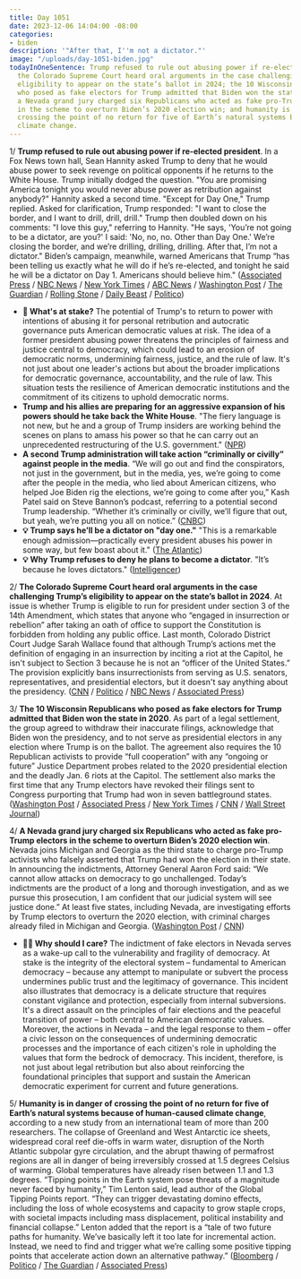 ```yaml
---
title: Day 1051
date: 2023-12-06 14:04:00 -08:00
categories:
- biden
description: '"After that, I''m not a dictator."'
image: "/uploads/day-1051-biden.jpg"
todayInOneSentence: Trump refused to rule out abusing power if re-elected president;
  the Colorado Supreme Court heard oral arguments in the case challenging Trump’s
  eligibility to appear on the state’s ballot in 2024; the 10 Wisconsin Republicans
  who posed as fake electors for Trump admitted that Biden won the state in 2020;
  a Nevada grand jury charged six Republicans who acted as fake pro-Trump electors
  in the scheme to overturn Biden’s 2020 election win; and humanity is in danger of
  crossing the point of no return for five of Earth’s natural systems because of human-caused
  climate change.
---
```


1/ **Trump refused to rule out abusing power if re-elected president**. In a Fox News town hall, Sean Hannity asked Trump to deny that he would abuse power to seek revenge on political opponents if he returns to the White House. Trump initially dodged the question. "You are promising America tonight you would never abuse power as retribution against anybody?" Hannity asked a second time. "Except for Day One," Trump replied. Asked for clarification, Trump responded: "I want to close the border, and I want to drill, drill, drill." Trump then doubled down on his comments: "I love this guy," referring to Hannity. "He says, 'You’re not going to be a dictator, are you?' I said: 'No, no, no. Other than Day One.' We’re closing the border, and we’re drilling, drilling, drilling. After that, I’m not a dictator." Biden’s campaign, meanwhile, warned Americans that Trump “has been telling us exactly what he will do if he’s re-elected, and tonight he said he will be a dictator on Day 1. Americans should believe him." ([Associated Press](https://apnews.com/article/trump-hannity-iowa-town-hall-d9cad413851b60f6c0abd2a564d86338) / [NBC News](https://www.nbcnews.com/politics/donald-trump/trump-says-wont-dictator-elected-day-one-rcna128267) / [New York Times](https://www.nytimes.com/2023/12/05/us/politics/trump-fox-news-abuse-power.html) / [ABC News](https://abcnews.go.com/Politics/trump-raises-new-alarms-dictator-except-day/story?id=105416124) / [Washington Post](https://www.washingtonpost.com/politics/2023/12/06/trump-dictator-day-one-hannity/) / [The Guardian](https://www.theguardian.com/us-news/2023/dec/06/donald-trump-sean-hannity-dictator-day-one-response-iowa-town-hall) / [Rolling Stone](https://www.rollingstone.com/politics/politics-news/donald-trump-hannity-iowa-town-hall-1234917385/) / [Daily Beast](https://www.thedailybeast.com/trump-refuses-to-tell-sean-hannity-that-he-will-not-abuse-power-if-re-elected) / [Politico](https://www.politico.com/news/2023/12/06/trump-dictator-remark-2024-campaign-00130392))

* **🔎 What's at stake?** The potential of Trump's to return to power with intentions of abusing it for personal retribution and autocratic governance puts American democratic values at risk. The idea of a former president abusing power threatens the principles of fairness and justice central to democracy, which could lead to an erosion of democratic norms, undermining fairness, justice, and the rule of law. It's not just about one leader's actions but about the broader implications for democratic governance, accountability, and the rule of law. This situation tests the resilience of American democratic institutions and the commitment of its citizens to uphold democratic norms.
* **Trump and his allies are preparing for an aggressive expansion of his powers should he take back the White House**. "The fiery language is not new, but he and a group of Trump insiders are working behind the scenes on plans to amass his power so that he can carry out an unprecedented restructuring of the U.S. government." ([NPR](https://www.npr.org/2023/12/06/1217562544/trump-and-insiders-craft-plans-for-unprecedented-power))
* **A second Trump administration will take action “criminally or civilly” against people in the media**. “We will go out and find the conspirators, not just in the government, but in the media, yes, we’re going to come after the people in the media, who lied about American citizens, who helped Joe Biden rig the elections, we’re going to come after you,” Kash Patel said on Steve Bannon’s podcast, referring to a potential second Trump leadership. “Whether it’s criminally or civilly, we’ll figure that out, but yeah, we’re putting you all on notice.” ([CNBC](https://www.cnbc.com/2023/12/06/new-trump-administration-will-come-after-the-media-ally-warns.html))
* **💡 Trump says he’ll be a dictator on "day one."** "This is a remarkable enough admission—practically every president abuses his power in some way, but few boast about it." ([The Atlantic](https://www.theatlantic.com/ideas/archive/2023/12/trump-says-hell-be-a-dictator-on-day-one/676247/))
* **💡 Why Trump refuses to deny he plans to become a dictator**. "It’s because he loves dictators." ([Intelligencer](https://nymag.com/intelligencer/2023/12/why-trump-refuses-to-deny-he-plans-to-become-a-dictator.html))


2/ **The Colorado Supreme Court heard oral arguments in the case challenging Trump’s eligibility to appear on the state’s ballot in 2024**. At issue is whether Trump is eligible to run for president under section 3 of the 14th Amendment, which states that anyone who “engaged in insurrection or rebellion” after taking an oath of office to support the Constitution is forbidden from holding any public office. Last month, Colorado District Court Judge Sarah Wallace found that although Trump’s actions met the definition of engaging in an insurrection by inciting a riot at the Capitol, he isn't subject to Section 3 because he is not an “officer of the United States.” The provision explicitly bans insurrectionists from serving as U.S. senators, representatives, and presidential electors, but it doesn't say anything about the presidency. ([CNN](https://www.cnn.com/politics/live-news/colorado-trump-14th-amendment-12-06-23/index.html) / [Politico](https://www.politico.com/news/2023/12/06/colorado-supreme-court-trump-insurrection-00130271) / [NBC News](https://www.nbcnews.com/politics/donald-trump/colorado-supreme-court-hears-arguments-trump-ballot-eligibility-case-rcna128291) / [Associated Press](https://apnews.com/article/trump-2024-ballot-14th-amendment-insurrection-f865cff9bdc5ac7ab61d63a3742a3630))

3/ **The 10 Wisconsin Republicans who posed as fake electors for Trump admitted that Biden won the state in 2020**. As part of a legal settlement, the group agreed to withdraw their inaccurate filings, acknowledge that Biden won the presidency, and to not serve as presidential electors in any election where Trump is on the ballot. The agreement also requires the 10 Republican activists to provide “full cooperation” with any “ongoing or future” Justice Department probes related to the 2020 presidential election and the deadly Jan. 6 riots at the Capitol. The settlement also marks the first time that any Trump electors have revoked their filings sent to Congress purporting that Trump had won in seven battleground states. ([Washington Post](https://www.washingtonpost.com/politics/2023/12/06/wisconsin-trump-fake-electors-lawsuit/) / [Associated Press](https://apnews.com/article/donald-trump-fake-electors-wisconsin-fff7cd21e3083f300874eccd69141f8d) / [New York Times](https://www.nytimes.com/2023/12/06/us/politics/trump-electors-wisconsin.html) / [CNN](https://www.cnn.com/2023/12/06/politics/wisconsin-fake-electors/index.html) / [Wall Street Journal](https://www.wsj.com/us-news/law/fake-pro-trump-electors-in-wisconsin-admit-effort-to-improperly-overturn-2020-vote-25839271?mod=hp_lead_pos5))

4/ **A Nevada grand jury charged six Republicans who acted as fake pro-Trump electors in the scheme to overturn Biden’s 2020 election win**. Nevada joins Michigan and Georgia as the third state to charge pro-Trump activists who falsely asserted that Trump had won the election in their state. In announcing the indictments, Attorney General Aaron Ford said: “We cannot allow attacks on democracy to go unchallenged. Today’s indictments are the product of a long and thorough investigation, and as we pursue this prosecution, I am confident that our judicial system will see justice done.” At least five states, including Nevada, are investigating efforts by Trump electors to overturn the 2020 election, with criminal charges already filed in Michigan and Georgia. ([Washington Post](https://www.washingtonpost.com/politics/2023/12/06/nevada-fake-electors-indictment-trump/) / [CNN](https://www.cnn.com/2023/12/06/politics/nevada-fake-electors-indicted/index.html))
 
 * **🤷‍♂️ Why should I care?** The indictment of fake electors in Nevada serves as a wake-up call to the vulnerability and fragility of democracy. At stake is the integrity of the electoral system – fundamental to American democracy – because any attempt to manipulate or subvert the process undermines public trust and the legitimacy of governance. This incident also illustrates that democracy is a delicate structure that requires constant vigilance and protection, especially from internal subversions. It's a direct assault on the principles of fair elections and the peaceful transition of power – both central to American democratic values. Moreover, the actions in Nevada – and the legal response to them – offer a civic lesson on the consequences of undermining democratic processes and the importance of each citizen's role in upholding the values that form the bedrock of democracy. This incident, therefore, is not just about legal retribution but also about reinforcing the foundational principles that support and sustain the American democratic experiment for current and future generations.

5/ **Humanity is in danger of crossing the point of no return for five of Earth’s natural systems because of human-caused climate change**, according to a new study from an international team of more than 200 researchers. The collapse of Greenland and West Antarctic ice sheets, widespread coral reef die-offs in warm water, disruption of the North Atlantic subpolar gyre circulation, and the abrupt thawing of permafrost regions are all in danger of being irreversibly crossed at 1.5 degrees Celsius of warming. Global temperatures have already risen between 1.1 and 1.3 degrees. “Tipping points in the Earth system pose threats of a magnitude never faced by humanity,” Tim Lenton said, lead author of the Global Tipping Points report. “They can trigger devastating domino effects, including the loss of whole ecosystems and capacity to grow staple crops, with societal impacts including mass displacement, political instability and financial collapse.” Lenton added that the report is a “tale of two future paths for humanity. We’ve basically left it too late for incremental action. Instead, we need to find and trigger what we’re calling some positive tipping points that accelerate action down an alternative pathway.” ([Bloomberg](https://www.bloomberg.com/news/articles/2023-12-06/humanity-is-on-the-verge-of-5-climate-tipping-points-report-warns?sref=MIBMEEoj) / [Politico](https://www.politico.com/news/2023/12/06/climate-tipping-point-emissions-ice-00130349) / [The Guardian](https://www.theguardian.com/environment/2023/dec/06/earth-on-verge-of-five-catastrophic-tipping-points-scientists-warn) / [Associated Press](https://apnews.com/article/cop28-climate-tipping-points-warming-a6f729bec9e0665e96a095ed5001e951))

